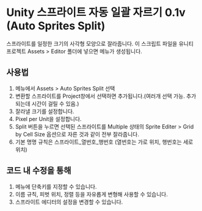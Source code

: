 # Unity 스프라이트 자동 일괄 자르기 0.1v (Auto Sprites Split)

스프라이트를 일정한 크기의 사각형 모양으로 잘라줍니다.
이 스크립트 파일을 유니티 프로젝트 Assets > Editor 폴더에 넣으면 메뉴가 생성됩니다.

## 사용법

1. 메뉴에서 Assets > Auto Sprites Split 선택
2. 변환할 스프라이트를 Project창에서 선택하면 추가됩니다.(여러개 선택 가능. 추가되는데 시간이 걸릴 수 있음.)
3. 잘라낼 크기를 설정합니다.
4. Pixel per Unit을 설정합니다.
5. Split 버튼을 누르면 선택된 스프라이트를 Multiple 상태의 Sprite Editer > Grid by Cell Size 옵션으로 자른 것과 같이 전부 잘라줍니다.
6. 기본 명명 규칙은 스프라이트_열번호_행번호 (열번호는 가로 위치, 행번호는 세로 위치)

## 코드 내 수정을 통해

1. 메뉴에 단축키를 지정할 수 있습니다.
2. 이름 규칙, 피벗 위치, 정렬 등을 자유롭게 변형해 사용할 수 있습니다.
3. 스프라이트 에디터의 설정을 변경할 수 있습니다.

